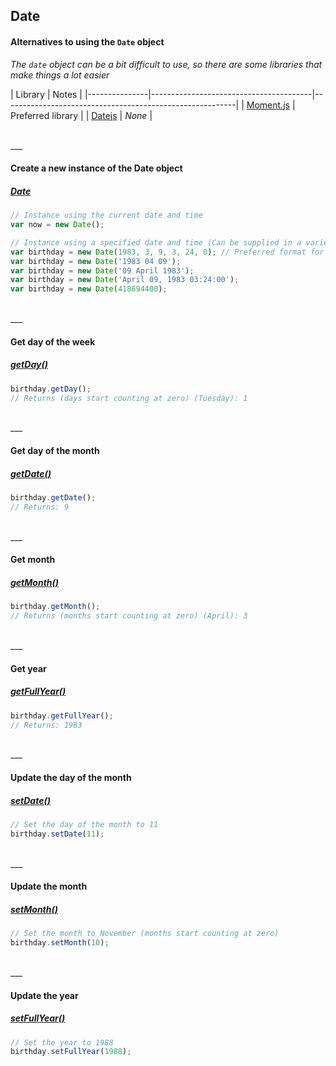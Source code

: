 ## Date

#### Alternatives to using the `Date` object
*The `date` object can be a bit difficult to use, so there are some libraries that make things a lot easier*

| Library | Notes |
|---------------|----------------------------------------|----------------------------------------------------------|
| [Moment.js](http://momentjs.com/) | Preferred library |
| [Datejs](http://www.datejs.com/) | *None* |

<br>
___
<br>

#### Create a new instance of the Date object
##### [Date](https://developer.mozilla.org/en-US/docs/Web/JavaScript/Reference/Global_Objects/Date)
```js
// Instance using the current date and time
var now = new Date();

// Instance using a specified date and time (Can be supplied in a variety of ways)
var birthday = new Date(1983, 3, 9, 3, 24, 0); // Preferred format for consistency (Months start counting at zero)
var birthday = new Date('1983 04 09');
var birthday = new Date('09 April 1983');
var birthday = new Date('April 09, 1983 03:24:00');
var birthday = new Date(418694400);
```

<br>
___
<br>

#### Get day of the week
##### [getDay()](https://developer.mozilla.org/en-US/docs/Web/JavaScript/Reference/Global_Objects/Date/getDay)
```js
birthday.getDay();
// Returns (days start counting at zero) (Tuesday): 1
```

<br>
___
<br>

#### Get day of the month
##### [getDate()](https://developer.mozilla.org/en-US/docs/Web/JavaScript/Reference/Global_Objects/Date/getDate)
```js
birthday.getDate();
// Returns: 9
```

<br>
___
<br>

#### Get month
##### [getMonth()](https://developer.mozilla.org/en-US/docs/Web/JavaScript/Reference/Global_Objects/Date/getMonth)
```js
birthday.getMonth();
// Returns (months start counting at zero) (April): 3
```

<br>
___
<br>

#### Get year
##### [getFullYear()](https://developer.mozilla.org/en-US/docs/Web/JavaScript/Reference/Global_Objects/Date/getFullYear)
```js
birthday.getFullYear();
// Returns: 1983
```

<br>
___
<br>

#### Update the day of the month
##### [setDate()](https://developer.mozilla.org/en-US/docs/Web/JavaScript/Reference/Global_Objects/Date/setDate)
```js
// Set the day of the month to 11
birthday.setDate(11);
```

<br>
___
<br>

#### Update the month
##### [setMonth()](https://developer.mozilla.org/en-US/docs/Web/JavaScript/Reference/Global_Objects/Date/setMonth)
```js
// Set the month to November (months start counting at zero)
birthday.setMonth(10);
```

<br>
___
<br>

#### Update the year
##### [setFullYear()](https://developer.mozilla.org/en-US/docs/Web/JavaScript/Reference/Global_Objects/Date/setFullYear)
```js
// Set the year to 1988
birthday.setFullYear(1988);
```


